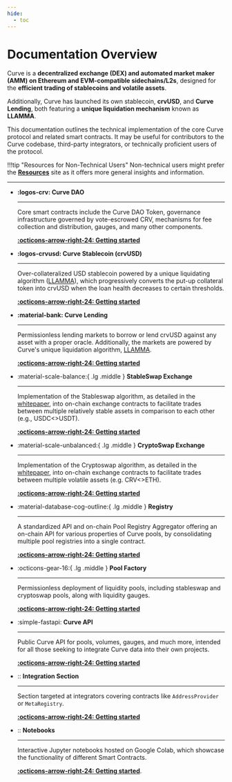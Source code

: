 ```yaml
---
hide:
  - toc
---
```


<h1>Documentation Overview</h1>

Curve is a **decentralized exchange (DEX) and automated market maker (AMM) on Ethereum and EVM-compatible sidechains/L2s**, designed for the **efficient trading of stablecoins and volatile assets**.

Additionally, Curve has launched its own stablecoin, **crvUSD**, and **Curve Lending**, both featuring a **unique liquidation mechanism** known as **LLAMMA**.

This documentation outlines the technical implementation of the core Curve protocol and related smart contracts. It may be useful for contributors to the Curve codebase, third-party integrators, or technically proficient users of the protocol.

!!!tip "Resources for Non-Technical Users"
    Non-technical users might prefer the **[Resources](https://resources.curve.fi/)** site as it offers more general insights and information.


---------

<div class="grid cards" markdown>

-   **:logos-crv: Curve DAO** 

    ---

    Core smart contracts include the Curve DAO Token, governance infrastructure governed by vote-escrowed CRV, mechanisms for fee collection and distribution, gauges, and many other components.

    [**:octicons-arrow-right-24: Getting started**](./curve_dao/crv-token.md)

-   **:logos-crvusd: Curve Stablecoin (crvUSD)**

    ---

    Over-collateralized USD stablecoin powered by a unique liquidating algorithm ([LLAMMA](./crvUSD/amm.md)), which progressively converts the put-up collateral token into crvUSD when the loan health decreases to certain thresholds.

    [**:octicons-arrow-right-24: Getting started**](./crvUSD/overview.md)

-   **:material-bank: Curve Lending**

    ---

    Permissionless lending markets to borrow or lend crvUSD against any asset with a proper oracle. Additionally, the markets are powered by Curve's unique liquidation algorithm, [LLAMMA](./crvUSD/amm.md).

    [**:octicons-arrow-right-24: Getting started**](./lending/overview.md)

-   :material-scale-balance:{ .lg .middle } **StableSwap Exchange**

    ---

    Implementation of the Stableswap algorithm, as detailed in the [whitepaper](./assets/pdf/stableswap-paper.pdf), into on-chain exchange contracts to facilitate trades between multiple relatively stable assets in comparison to each other (e.g., USDC<>USDT).

    [**:octicons-arrow-right-24: Getting started**](./stableswap-exchange/overview.md)

-   :material-scale-unbalanced:{ .lg .middle } **CryptoSwap Exchange**

    ---

    Implementation of the Cryptoswap algorithm, as detailed in the [whitepaper](./assets/pdf/crypto-pools-paper.pdf), into on-chain exchange contracts to facilitate trades between multiple volatile assets (e.g. CRV<>ETH).

    [**:octicons-arrow-right-24: Getting started**](./cryptoswap-exchange/overview.md)

-   :material-database-cog-outline:{ .lg .middle } **Registry**

    ---

    A standardized API and on-chain Pool Registry Aggregator offering an on-chain API for various properties of Curve pools, by consolidating multiple pool registries into a single contract.

    [**:octicons-arrow-right-24: Getting started**](./registry/overview.md)

-   :octicons-gear-16:{ .lg .middle } **Pool Factory**

    ---

    Permissionless deployment of liquidity pools, including stableswap and cryptoswap pools, along with liquidity gauges.

    [**:octicons-arrow-right-24: Getting started**](./factory/overview.md)

-   :simple-fastapi: **Curve API**

    ---

    Public Curve API for pools, volumes, gauges, and much more, intended for all those seeking to integrate Curve data into their own projects.

    [**:octicons-arrow-right-24: Getting started**](./curve-api/curve-api.md)

-   :: **Integration Section**

    ---

    Section targeted at integrators covering contracts like `AddressProvider` or `MetaRegistry`.
    
    [**:octicons-arrow-right-24: Getting started**](./integration/overview.md)

-   :: **Notebooks**

    ---

    Interactive Jupyter notebooks hosted on Google Colab, which showcase the functionality of different Smart Contracts.

    [**:octicons-arrow-right-24: Getting started**](./references/notebooks.md).

</div>
